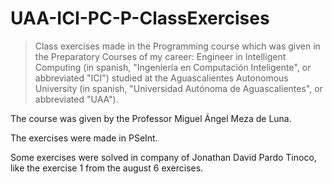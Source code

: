 # UAA-ICI-PC-P-ClassExercises

> Class exercises made in the Programming course which was given in the Preparatory Courses of my career: Engineer in Intelligent Computing (in spanish, "Ingeniería en Computación Inteligente", or abbreviated "ICI") studied at the Aguascalientes Autonomous University (in spanish, "Universidad Autónoma de Aguascalientes", or abbreviated "UAA").

The course was given by the Professor Miguel Ángel Meza de Luna.

The exercises were made in PSeInt.

Some exercises were solved in company of Jonathan David Pardo Tinoco, like the exercise 1 from the august 6 exercises.
